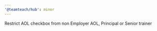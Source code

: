 ```yaml
---
'@teamteach/hub': minor
---
```


Restrict AOL checkbox from non Employer AOL, Principal or Senior trainer
